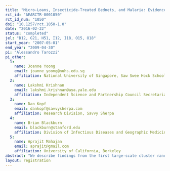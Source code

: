 ```yaml
---
title: "Micro-Loans, Insecticide-Treated Bednets, and Malaria: Evidence from a Randomized Controlled Trial in Orissa, India"
rct_id: "AEARCTR-0001050"
rct_id_num: "1050"
doi: "10.1257/rct.1050-1.0"
date: "2016-02-22"
status: "completed"
jel: "D12, G21, H51, I12, I18, O15, O18"
start_year: "2007-05-01"
end_year: "2009-04-30"
pi: "Alessandro Tarozzi"
pi_other:
  1:
    name: Joanne Yoong
    email: joanne_yoong@nuhs.edu.sg
    affiliation: National University of Singapore, Saw Swee Hock School of Public Health
  2:
    name: Lakshmi Krishnan
    email: lakshmi.krishnan@aya.yale.edu
    affiliation: Independent Science and Partnership Council Secretariat of CGIAR,
  3:
    name: Dan Kopf
    email: dankopf@savvysherpa.com
    affiliation: Research Division, Savvy Sherpa
  4:
    name: Brian Blackburn
    email: blackburn@stanford.edu
    affiliation: Division of Infectious Diseases and Geographic Medicine, Stanford University School of Medicine
  5:
    name: Aprajit Mahajan
    email: aprajit@gmail.com
    affiliation: University of California, Berkeley
abstract: "We describe findings from the first large-scale cluster randomized controlled trial in a developing country that evaluates the uptake of a health-protecting technology, insecticide-treated bednets (ITNs), through micro-consumer loans, as compared to free distribution and control conditions. Despite a relatively high price, 52 percent of sample households purchased ITNs, highlighting the role of liquidity constraints in explaining earlier low adoption rates. We find mixed evidence of improvements in malaria indices. We interpret the results and their implications within the debate about cost sharing, sustainability and liquidity constraints in public health initiatives in developing countries."
layout: registration
---
```


